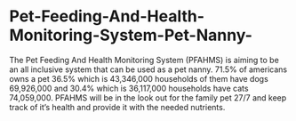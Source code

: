 # Pet-Feeding-And-Health-Monitoring-System-Pet-Nanny-
The Pet Feeding And Health Monitoring System (PFAHMS) is aiming to be an all inclusive system that can be used as a pet nanny. 71.5% of americans owns a pet 36.5% which is 43,346,000 households  of them have  dogs 69,926,000 and 30.4% which is 36,117,000 households  have cats 74,059,000. PFAHMS will be in the look out for the family pet 27/7 and keep track of it’s health and provide it with the needed nutrients.
